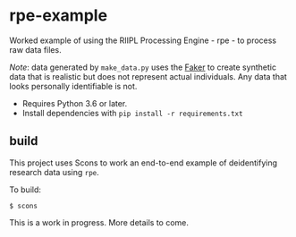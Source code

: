 # rpe-example

Worked example of using the RIIPL Processing Engine - rpe - to
process raw data files.

*Note*: data generated by `make_data.py` uses the [Faker](https://github.com/joke2k/faker) to create synthetic data that is realistic but does not represent actual individuals. Any data that looks personally identifiable is not.

* Requires Python 3.6 or later.
* Install dependencies with `pip install -r requirements.txt`


## build
This project uses Scons to work an end-to-end example of deidentifying research data using `rpe`.

To build:

`$ scons`

This is a work in progress. More details to come.
